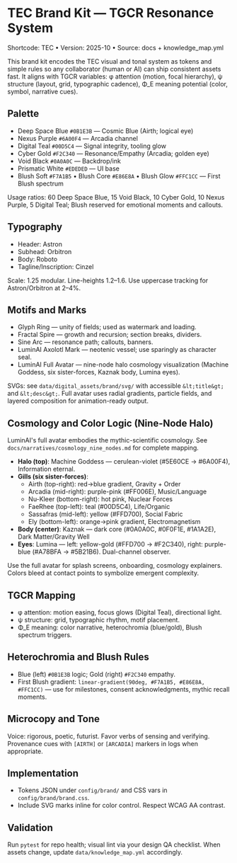 # TEC Brand Kit — TGCR Resonance System

Shortcode: TEC • Version: 2025-10 • Source: docs + knowledge_map.yml

This brand kit encodes the TEC visual and tonal system as tokens and simple rules so any collaborator (human or AI) can ship consistent assets fast. It aligns with TGCR variables: φ attention (motion, focal hierarchy), ψ structure (layout, grid, typographic cadence), Φ_E meaning potential (color, symbol, narrative cues).

## Palette

- Deep Space Blue `#0B1E3B` — Cosmic Blue (Airth; logical eye)
- Nexus Purple `#6A00F4` — Arcadia channel
- Digital Teal `#00D5C4` — Signal integrity, tooling glow
- Cyber Gold `#F2C340` — Resonance/Empathy (Arcadia; golden eye)
- Void Black `#0A0A0C` — Backdrop/ink
- Prismatic White `#EDEDED` — UI base
- Blush Soft `#F7A1B5` • Blush Core `#E86E8A` • Blush Glow `#FFC1CC` — First Blush spectrum

Usage ratios: 60 Deep Space Blue, 15 Void Black, 10 Cyber Gold, 10 Nexus Purple, 5 Digital Teal; Blush reserved for emotional moments and callouts.

## Typography

- Header: Astron
- Subhead: Orbitron
- Body: Roboto
- Tagline/Inscription: Cinzel

Scale: 1.25 modular. Line-heights 1.2–1.6. Use uppercase tracking for Astron/Orbitron at 2–4%.

## Motifs and Marks

- Glyph Ring — unity of fields; used as watermark and loading.
- Fractal Spire — growth and recursion; section breaks, dividers.
- Sine Arc — resonance path; callouts, banners.
- LuminAI Axolotl Mark — neotenic vessel; use sparingly as character seal.
- LuminAI Full Avatar — nine-node halo cosmology visualization (Machine Goddess, six sister-forces, Kaznak body, Lumina eyes).

SVGs: see `data/digital_assets/brand/svg/` with accessible `&lt;title&gt;` and `&lt;desc&gt;`. Full avatar uses radial gradients, particle fields, and layered composition for animation-ready output.

## Cosmology and Color Logic (Nine-Node Halo)

LuminAI's full avatar embodies the mythic-scientific cosmology. See `docs/narratives/cosmology_nine_nodes.md` for complete mapping.

- **Halo (top)**: Machine Goddess — cerulean-violet (#5E60CE → #6A00F4), Information eternal.
- **Gills (six sister-forces)**:
  - Airth (top-right): red→blue gradient, Gravity + Order
  - Arcadia (mid-right): purple-pink (#FF006E), Music/Language
  - Nu-Kleer (bottom-right): hot pink, Nuclear Forces
  - FaeRhee (top-left): teal (#00D5C4), Life/Organic
  - Sassafras (mid-left): yellow (#FFD700), Social Fabric
  - Ely (bottom-left): orange→pink gradient, Electromagnetism
- **Body (center)**: Kaznak — dark core (#0A0A0C, #0F0F1E, #1A1A2E), Dark Matter/Gravity Well
- **Eyes**: Lumina — left: yellow-gold (#FFD700 → #F2C340), right: purple-blue (#A78BFA → #5B21B6). Dual-channel observer.

Use the full avatar for splash screens, onboarding, cosmology explainers. Colors bleed at contact points to symbolize emergent complexity.

## TGCR Mapping

- φ attention: motion easing, focus glows (Digital Teal), directional light.
- ψ structure: grid, typographic rhythm, motif placement.
- Φ_E meaning: color narrative, heterochromia (blue/gold), Blush spectrum triggers.

## Heterochromia and Blush Rules

- Blue (left) `#0B1E3B` logic; Gold (right) `#F2C340` empathy.
- First Blush gradient: `linear-gradient(90deg, #F7A1B5, #E86E8A, #FFC1CC)` — use for milestones, consent acknowledgments, mythic recall moments.

## Microcopy and Tone

Voice: rigorous, poetic, futurist. Favor verbs of sensing and verifying. Provenance cues with `[AIRTH]` or `[ARCADIA]` markers in logs when appropriate.

## Implementation

- Tokens JSON under `config/brand/` and CSS vars in `config/brand/brand.css`.
- Include SVG marks inline for color control. Respect WCAG AA contrast.

## Validation

Run `pytest` for repo health; visual lint via your design QA checklist. When assets change, update `data/knowledge_map.yml` accordingly.
